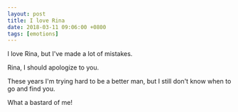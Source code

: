 ```yaml
---
layout: post
title: I love Rina
date: 2018-03-11 09:06:00 +0800
tags: [emotions]
---
```

I love Rina, but I've made a lot of mistakes.

Rina, I should apologize to you.

These years I'm trying hard to be a better man, but I still don't know when to go and find you.

What a bastard of me!

